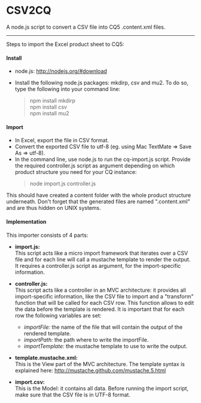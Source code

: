 
CSV2CQ
======

A node.js script to convert a CSV file into CQ5 .content.xml files.

---

Steps to import the Excel product sheet to CQ5:

#### Install ####

* node.js: http://nodejs.org/#download

* Install the following node.js packages: mkdirp, csv and mu2.
  To do so, type the following into your command line:
  
    > npm install mkdirp  
    > npm install csv  
    > npm install mu2  

#### Import ####

* In Excel, export the file in CSV format.
* Convert the exported CSV file to utf-8
  (eg. using Mac TextMate => Save As => utf-8).
* In the command line, use node.js to run the cq-import.js script.
  Provide the required controller.js script as argument depending
  on which product structure you need for your CQ instance:
    > node import.js controller.js

This should have created a content folder with the whole product
structure underneath. Don't forget that the generated files are
named ".content.xml" and are thus hidden on UNIX systems.

#### Implementation ####

This importer consists of 4 parts:

* **import.js:**  
  This script acts like a micro import framework that iterates over
  a CSV file and for each line will call a mustache template to
  render the output. It requires a controller.js script as argument,
  for the import-specific information.  
  
* **controller.js:**  
  This script acts like a controller in an MVC architecture: it
  provides all import-specific information, like the CSV file to
  import and a "transform" function that will be called for each CSV
  row. This function allows to edit the data before the template is
  rendered. It is important that for each row the following variables
  are set:
  - *importFile:* the name of the file that will contain the output of
    the rendered template.
  - *importPath:* the path where to write the importFile.
  - *importTemplate:* the mustache template to use to write the output.
  
* **template.mustache.xml:**  
  This is the View part of the MVC architecture. The template syntax
  is explained here: http://mustache.github.com/mustache.5.html  
  
* **import.csv:**  
  This is the Model: it contains all data. Before running the
  import script, make sure that the CSV file is in UTF-8 format.

